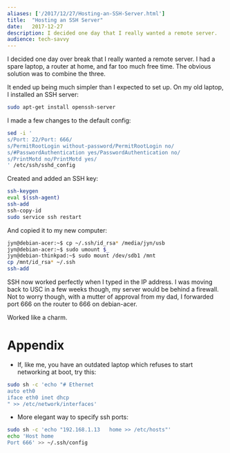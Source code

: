 ```yaml
---
aliases: ['/2017/12/27/Hosting-an-SSH-Server.html']
title:	"Hosting an SSH Server"
date:	2017-12-27
description: I decided one day that I really wanted a remote server.
audience: tech-savvy
---
```


I decided one day over break that I really wanted a remote server.
I had a spare laptop, a router at home, and far too much free time.
The obvious solution was to combine the three.

It ended up being much simpler than I expected to set up.
On my old laptop, I installed an SSH server:
```sh
sudo apt-get install openssh-server
```

I made a few changes to the default config:
```sh
sed -i '
s/Port: 22/Port: 666/
s/PermitRootLogin without-password/PermitRootLogin no/
s/#PasswordAuthentication yes/PasswordAuthentication no/
s/PrintMotd no/PrintMotd yes/
' /etc/ssh/sshd_config
```

Created and added an SSH key:
```sh
ssh-keygen
eval $(ssh-agent)
ssh-add
ssh-copy-id
sudo service ssh restart
```

And copied it to my new computer:
```sh
jyn@debian-acer:~$ cp ~/.ssh/id_rsa* /media/jyn/usb
jyn@debian-acer:~$ sudo umount $_
jyn@debian-thinkpad:~$ sudo mount /dev/sdb1 /mnt
cp /mnt/id_rsa* ~/.ssh
ssh-add
```

SSH now worked perfectly when I typed in the IP address.
I was moving back to USC in a few weeks though,
my server would be behind a firewall.
Not to worry though, with a mutter of approval from my dad,
I forwarded port 666 on the router to 666 on debian-acer.

Worked like a charm.

# Appendix
- If, like me, you have an outdated laptop
which refuses to start networking at boot, try this:
```sh
sudo sh -c 'echo "# Ethernet
auto eth0
iface eth0 inet dhcp
" >> /etc/network/interfaces'
```

- More elegant way to specify ssh ports:
```sh
sudo sh -c 'echo "192.168.1.13   home >> /etc/hosts"'
echo 'Host home
Port 666' >> ~/.ssh/config
```
